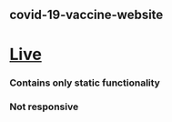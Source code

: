 ## covid-19-vaccine-website

# [Live](https://0zr7cfqfmwk1zfncafdgig-on.drv.tw/Websites/www.surokkha-website.com/html/home.html)

### Contains only static functionality
### Not responsive
